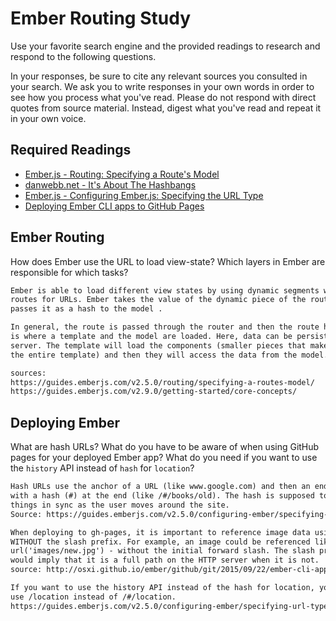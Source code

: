 # Ember Routing Study

Use your favorite search engine and the provided readings to research and
respond to the following questions.

In your responses, be sure to cite any relevant sources you consulted in your
search. We ask you to write responses in your own words in order to see how you
process what you've read. Please do not respond with direct quotes from source
material. Instead, digest what you've read and repeat it in your own voice.

## Required Readings

-   [Ember.js - Routing: Specifying a Route's Model](https://guides.emberjs.com/v2.5.0/routing/specifying-a-routes-model/)
-   [danwebb.net - It's About The Hashbangs](http://danwebb.net/2011/5/28/it-is-about-the-hashbangs)
-   [Ember.js - Configuring Ember.js: Specifying the URL Type](https://guides.emberjs.com/v2.5.0/configuring-ember/specifying-url-type/)
-   [Deploying Ember CLI apps to GitHub Pages](http://osxi.github.io/ember/github/git/2015/09/22/ember-cli-apps-on-github-pages.html)

## Ember Routing

How does Ember use the URL to load view-state? Which layers in Ember are
responsible for which tasks?

```md
Ember is able to load different view states by using dynamic segments when defining
routes for URLs. Ember takes the value of the dynamic piece of the route and then
passes it as a hash to the model .

In general, the route is passed through the router and then the route handler, which
is where a template and the model are loaded. Here, data can be persisted to the
server. The template will load the components (smaller pieces that make up
the entire template) and then they will access the data from the model.

sources:
https://guides.emberjs.com/v2.5.0/routing/specifying-a-routes-model/
https://guides.emberjs.com/v2.9.0/getting-started/core-concepts/
```

## Deploying Ember

What are hash URLs? What do you have to be aware of when using GitHub pages for
your deployed Ember app? What do you need if you want to use the `history` API
instead of `hash` for `location`?

```md
Hash URLs use the anchor of a URL (like www.google.com) and then an ending path
with a hash (#) at the end (like /#/books/old). The hash is supposed to keep
things in sync as the user moves around the site.
Source: https://guides.emberjs.com/v2.5.0/configuring-ember/specifying-url-type/

When deploying to gh-pages, it is important to reference image data using paths
WITHOUT the slash prefix. For example, an image could be referenced like:
url('images/new.jpg') - without the initial forward slash. The slash prefix
would imply that it is a full path on the HTTP server when it is not.
source: http://osxi.github.io/ember/github/git/2015/09/22/ember-cli-apps-on-github-pages.html

If you want to use the history API instead of the hash for location, you would
use /location instead of /#/location.
https://guides.emberjs.com/v2.5.0/configuring-ember/specifying-url-type/
```
